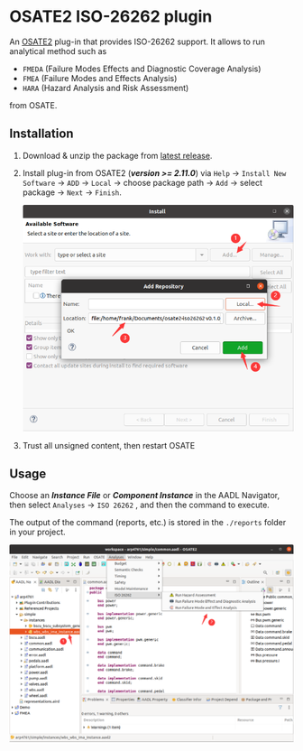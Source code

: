 # OSATE2 ISO-26262 plugin

An [OSATE2](https://github.com/osate/osate2) plug-in that provides ISO-26262 support. It allows to run analytical method such as

- `FMEDA` (Failure Modes Effects and Diagnostic Coverage Analysis)
- `FMEA` (Failure Modes and Effects Analysis)
- `HARA` (Hazard Analysis and Risk Assessment)

from OSATE.

## Installation

1. Download & unzip the package from [latest release](https://github.com/Frank-ZYW/osate2-iso26262/releases).

2. Install plug-in from OSATE2 (***version >= 2.11.0***) via `Help` -> `Install New Software` -> `ADD` -> `Local` -> choose package path -> `Add` -> select package -> `Next` -> `Finish`.

   ![](https://github.com/Frank-ZYW/osate2-iso26262/blob/main/doc/imgs/install.png)

3. Trust all unsigned content, then restart OSATE

## Usage

Choose an ***Instance File*** or ***Component Instance*** in the AADL Navigator, then select `Analyses` -> `ISO 26262` , and then the command to execute.

The output of the command (reports, etc.) is stored in the `./reports` folder in your project.

![](https://github.com/Frank-ZYW/osate2-iso26262/blob/main/doc/imgs/use.png)
